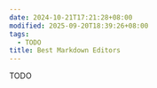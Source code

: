 ```yaml
---
date: 2024-10-21T17:21:28+08:00
modified: 2025-09-20T18:39:26+08:00
tags:
  - TODO
title: Best Markdown Editors
---
```


TODO
